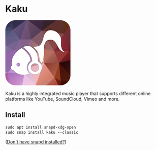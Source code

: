 # Kaku

<img src="
https://github.com/pdefreitas/kaku-snap/blob/master/logo.png?raw=true" alt="Kaku logo">

Kaku is a highly integrated music player that supports different online platforms like YouTube, SoundCloud, Vimeo and more. 

## Install

    sudo apt install snapd-xdg-open
    sudo snap install kaku --classic

([Don't have snapd installed?](https://snapcraft.io/docs/core/install))
